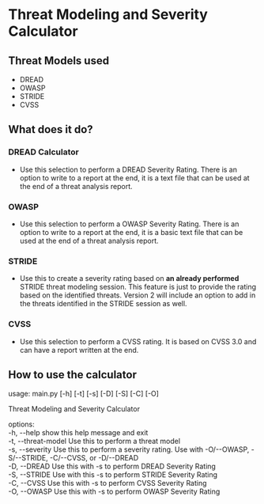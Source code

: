 # Threat Modeling and Severity Calculator

## Threat Models used

- DREAD
- OWASP
- STRIDE
- CVSS

## What does it do?

### DREAD Calculator

- Use this selection to perform a DREAD Severity Rating. There is an option to write to a report at the end, it is a
  text file that can be used at the end of a threat analysis report.

### OWASP

- Use this selection to perform a OWASP Severity Rating. There is an option to write to a report at the end, it is a
  basic text file that can be used at the end of a threat analysis report.

### STRIDE

- Use this to create a severity rating based on **an already performed** STRIDE threat modeling session. This feature
  is just to provide the rating based on the identified threats. Version 2 will include an option to add in the threats
  identified in the STRIDE session as well.

### CVSS

- Use this selection to perform a CVSS rating. It is based on CVSS 3.0 and can have a report written at the end.

## How to use the calculator

usage: main.py [-h] [-t] [-s] [-D] [-S] [-C] [-O]

Threat Modeling and Severity Calculator

options:  
 -h, --help show this help message and exit  
 -t, --threat-model Use this to perform a threat model  
 -s, --severity Use this to perform a severity rating. Use with -O/--OWASP, -S/--STRIDE, -C/--CVSS, or -D/--DREAD  
 -D, --DREAD Use this with -s to perform DREAD Severity Rating  
 -S, --STRIDE Use with this -s to perform STRIDE Severity Rating  
 -C, --CVSS Use this with -s to perform CVSS Severity Rating  
 -O, --OWASP Use this with -s to perform OWASP Severity Rating
